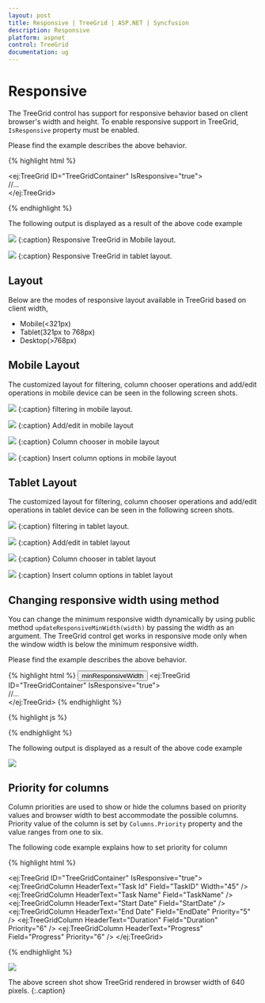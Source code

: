 ```yaml
---
layout: post
title: Responsive | TreeGrid | ASP.NET | Syncfusion
description: Responsive
platform: aspnet
control: TreeGrid
documentation: ug
---
```


# Responsive

The TreeGrid control has support for responsive behavior based on client browser's width and height. To enable responsive support in TreeGrid, `IsResponsive` property must be enabled.

Please find the example describes the above behavior.

{% highlight html %}
 
<ej:TreeGrid ID="TreeGridContainer" IsResponsive="true">            
         //...     
</ej:TreeGrid>

{% endhighlight %}

The following output is displayed as a result of the above code example

![](Responsive_images/adaptive-mob.png)
{:caption}
Responsive TreeGrid in Mobile layout.

![](Responsive_images/adaptive.png)
{:caption}
Responsive TreeGrid in tablet layout.

## Layout

Below are the modes of responsive layout available in TreeGrid based on client width,

* Mobile(<321px)
* Tablet(321px to 768px)
* Desktop(>768px)

## Mobile Layout

The customized layout for filtering, column chooser operations and add/edit operations in mobile device can be seen in the following screen shots.

![](Responsive_images/adaptive-mob-filter.png)
{:caption}
filtering in mobile layout.

![](Responsive_images/adaptive-mob-edit.png)
{:caption}
Add/edit in mobile layout

![](Responsive_images/adaptive-mob-colchooser.png)
{:caption}
Column chooser in mobile layout

![](Responsive_images/adaptive-mob-insert.png)
{:caption}
Insert column options in mobile layout

## Tablet Layout

The customized layout for filtering, column chooser operations and add/edit operations in tablet device can be seen in the following screen shots.

![](Responsive_images/adaptive-filter.png)
{:caption}
filtering in tablet layout.

![](Responsive_images/adaptive-edit.png)
{:caption}
Add/edit in tablet layout

![](Responsive_images/adaptive-colchooser.png)
{:caption}
Column chooser in tablet layout

![](Responsive_images/adaptive-insert.png)
{:caption}
Insert column options in tablet layout

## Changing responsive width using method

You can change the minimum responsive width dynamically by using public method `updateResponsiveMinWidth(width)` by passing the width as an argument.
The TreeGrid control get works in responsive mode only when the window width is below the minimum responsive width.

Please find the example describes the above behavior.

{% highlight html %}
<button id="minResponsiveWidth">minResponsiveWidth</button>
<ej:TreeGrid ID="TreeGridContainer" IsResponsive="true">            
         //...     
</ej:TreeGrid>
{% endhighlight %}

{% highlight js %}
<script>

$("#minResponsiveWidth").click(function (args) {
    treegridObj = $("# TreeGridContainer ").data("ejTreeGrid");
    treegridObj.updateResponsiveMinWidth(600);
 });

</script>
{% endhighlight %}

The following output is displayed as a result of the above code example

![](Responsive_images/adaptive-publicmethod.png)

## Priority for columns

Column priorities are used to show or hide the columns based on priority values and browser width to best accommodate the possible columns. Priority value of the column is set by `Columns.Priority` property and the value ranges from one to six.

The following code example explains how to set priority for column

{% highlight html %}

<ej:TreeGrid ID="TreeGridContainer" IsResponsive="true">
    <ej:TreeGridColumn HeaderText="Task Id" Field="TaskID" Width="45" />
        <ej:TreeGridColumn HeaderText="Task Name" Field="TaskName" />
        <ej:TreeGridColumn HeaderText="Start Date" Field="StartDate" />
        <ej:TreeGridColumn HeaderText="End Date" Field="EndDate" Priority="5" />
        <ej:TreeGridColumn HeaderText="Duration" Field="Duration" Priority="6" />
        <ej:TreeGridColumn HeaderText="Progress" Field="Progress" Priority="6" /> 
</ej:TreeGrid>

{% endhighlight %}

![](Responsive_images/priority-column.png)

The above screen shot show TreeGrid rendered in browser width of 640 pixels.
{:.caption}